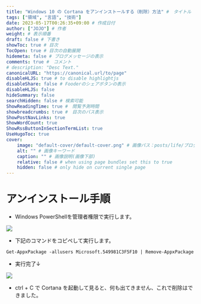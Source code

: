 ```yaml
---
title: "Windows 10 の Cortana をアンインストールする（削除）方法" #　タイトル
tags: ["領域", "言語", "技術"]
date: 2023-05-17T00:26:35+09:00 # 作成日付
author: ["JOJO"] # 作者
weight: # 表示順番
draft: false # 下書き
showToc: true # 目次
TocOpen: true # 目次の自動展開
hidemeta: false # ブログメッセージの表示
comments: true #　コメント
# description: "Desc Text."
canonicalURL: "https://canonical.url/to/page"
disableHLJS: true # to disable highlightjs
disableShare: false # Fooderのシェアボタンの表示
disableHLJS: false
hideSummary: false
searchHidden: false # 検索可能
ShowReadingTime: true #　閲覧予測時間
showbreadcrumbs: true #　目次のパス表示
ShowPostNavLinks: true
ShowWordCount: true
ShowRssButtonInSectionTermList: true
UseHugoToc: true
cover:
    image: "default-cover/default-cover.png" # 画像パス：posts/life/ブログファイル同名.png
    alt: "" # 画像キーワード
    caption: "" # 画像説明(画像下部)
    relative: false # when using page bundles set this to true
    hidden: false # only hide on current single page
---
```

# アンインストール手順

- Windows PowerShellを管理者権限で実行します。

![](https://storage.googleapis.com/zenn-user-upload/9c59532fb185-20230114.png)

- 下記のコマンドをコピペして実行します。

```shell
Get-AppxPackage -allusers Microsoft.549981C3F5F10 | Remove-AppxPackage
```

- 実行完了↓

![](https://storage.googleapis.com/zenn-user-upload/8610ee2d8db2-20230114.png)

- ctrl + C で Cortana を起動して見ると、何も出てきません、これで削除はできました。

